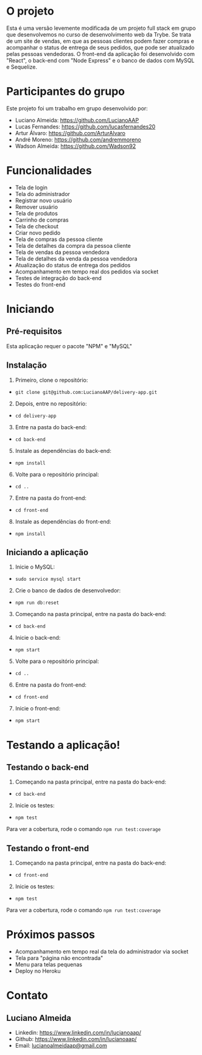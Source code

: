 # O projeto

Esta é uma versão levemente modificada de um projeto full stack em grupo que desenvolvemos no curso de desenvolvimento web da Trybe. Se trata de um site de vendas, em que as pessoas clientes podem fazer compras e acompanhar o status de entrega de seus pedidos, que pode ser atualizado pelas pessoas vendedoras. O front-end da aplicação foi desenvolvido com "React", o back-end com "Node Express" e o banco de dados com MySQL e Sequelize.

# Participantes do grupo

Este projeto foi um trabalho em grupo desenvolvido por:

- Luciano Almeida: https://github.com/LucianoAAP
- Lucas Fernandes: https://github.com/lucasfernandes20
- Artur Álvaro: https://github.com/ArturAlvaro
- André Moreno: https://github.com/andremmoreno
- Wadson Almeida: https://github.com/Wadson92

# Funcionalidades

- Tela de login
- Tela do administrador
- Registrar novo usuário
- Remover usuário
- Tela de produtos
- Carrinho de compras
- Tela de checkout
- Criar novo pedido
- Tela de compras da pessoa cliente
- Tela de detalhes da compra da pessoa cliente
- Tela de vendas da pessoa vendedora
- Tela de detalhes da venda da pessoa vendedora
- Atualização do status de entrega dos pedidos
- Acompanhamento em tempo real dos pedidos via socket
- Testes de integração do back-end
- Testes do front-end

# Iniciando

## Pré-requisitos

Esta aplicação requer o pacote "NPM" e "MySQL"

## Instalação

1. Primeiro, clone o repositório:
- `git clone git@github.com:LucianoAAP/delivery-app.git`
2. Depois, entre no repositório:
- `cd delivery-app`
3. Entre na pasta do back-end:
- `cd back-end`
5. Instale as dependências do back-end:
- `npm install`
6. Volte para o repositório principal:
- `cd ..`
7. Entre na pasta do front-end:
- `cd front-end`
8. Instale as dependências do front-end:
- `npm install`

## Iniciando a aplicação

1. Inicie o MySQL:
- `sudo service mysql start`
2. Crie o banco de dados de desenvolvedor:
- `npm run db:reset`
3. Começando na pasta principal, entre na pasta do back-end:
- `cd back-end`
4. Inicie o back-end:
- `npm start`
5. Volte para o repositório principal:
- `cd ..`
6. Entre na pasta do front-end:
- `cd front-end`
7. Inicie o front-end:
- `npm start`

# Testando a aplicação!

## Testando o back-end

1. Começando na pasta principal, entre na pasta do back-end:
- `cd back-end`
2. Inicie os testes:
- `npm test`

Para ver a cobertura, rode o comando `npm run test:coverage`

## Testando o front-end

1. Começando na pasta principal, entre na pasta do back-end:
- `cd front-end`
2. Inicie os testes:
- `npm test`

Para ver a cobertura, rode o comando `npm run test:coverage`

# Próximos passos

- Acompanhamento em tempo real da tela do administrador via socket
- Tela para "página não encontrada"
- Menu para telas pequenas
- Deploy no Heroku

# Contato

## Luciano Almeida

- Linkedin: https://www.linkedin.com/in/lucianoaap/
- Github: https://www.linkedin.com/in/lucianoaap/
- Email: lucianoalmeidaap@gmail.com